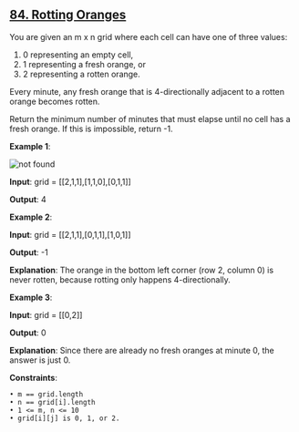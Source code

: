 <h2><a href="https://leetcode.com/problems/rotting-oranges/description/">84. Rotting Oranges</a></h2>

You are given an m x n grid where each cell can have one of three values:

1. 0 representing an empty cell, </br>
2. 1 representing a fresh orange, or </br>
3. 2 representing a rotten orange. </br>

Every minute, any fresh orange that is 4-directionally adjacent to a rotten orange becomes rotten.

Return the minimum number of minutes that must elapse until no cell has a fresh orange. If this is impossible, return -1.

**Example 1**:

<img src="https://assets.leetcode.com/uploads/2019/02/16/oranges.png" alt="not found">

**Input**: grid = [[2,1,1],[1,1,0],[0,1,1]]

**Output**: 4

**Example 2**:

**Input**: grid = [[2,1,1],[0,1,1],[1,0,1]]

**Output**: -1

**Explanation**: The orange in the bottom left corner (row 2, column 0) is never rotten, because rotting only happens 4-directionally.

**Example 3**:

**Input**: grid = [[0,2]]

**Output**: 0

**Explanation**: Since there are already no fresh oranges at minute 0, the answer is just 0.


**Constraints**:

    • m == grid.length
    • n == grid[i].length
    • 1 <= m, n <= 10
    • grid[i][j] is 0, 1, or 2.